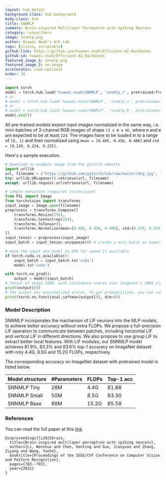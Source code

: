 ```yaml
---
layout: hub_detail
background-class: hub-background
body-class: hub
title: SNNMLP
summary: Brain-inspired Multilayer Perceptron with Spiking Neurons
category: researchers
image: snnmlp.png
author: Huawei Noah's Ark Lab
tags: [vision, scriptable]
github-link: https://github.com/huawei-noah/Efficient-AI-Backbones
github-id: huawei-noah/Efficient-AI-Backbones
featured_image_1: snnmlp.png
featured_image_2: no-image
accelerator: cuda-optional
order: 10
---
```


```python
import torch
model = torch.hub.load('huawei-noah/SNNMLP', 'snnmlp_t', pretrained=True)
# or
# model = torch.hub.load('huawei-noah/SNNMLP', 'snnmlp_s', pretrained=True)
# or
# model = torch.hub.load('huawei-noah/SNNMLP', 'snnmlp_b', pretrained=True)
model.eval()
```

All pre-trained models expect input images normalized in the same way,
i.e. mini-batches of 3-channel RGB images of shape `(3 x H x W)`, where `H` and `W` are expected to be at least `224`.
The images have to be loaded in to a range of `[0, 1]` and then normalized using `mean = [0.485, 0.456, 0.406]`
and `std = [0.229, 0.224, 0.225]`.

Here's a sample execution.

```python
# Download an example image from the pytorch website
import urllib
url, filename = ("https://github.com/pytorch/hub/raw/master/dog.jpg", "dog.jpg")
try: urllib.URLopener().retrieve(url, filename)
except: urllib.request.urlretrieve(url, filename)
```

```python
# sample execution (requires torchvision)
from PIL import Image
from torchvision import transforms
input_image = Image.open(filename)
preprocess = transforms.Compose([
    transforms.Resize(256),
    transforms.CenterCrop(224),
    transforms.ToTensor(),
    transforms.Normalize(mean=[0.485, 0.456, 0.406], std=[0.229, 0.224, 0.225]),
])
input_tensor = preprocess(input_image)
input_batch = input_tensor.unsqueeze(0) # create a mini-batch as expected by the model

# move the input and model to GPU for speed if available
if torch.cuda.is_available():
    input_batch = input_batch.to('cuda')
    model.to('cuda')

with torch.no_grad():
    output = model(input_batch)
# Tensor of shape 1000, with confidence scores over Imagenet's 1000 classes
print(output[0])
# The output has unnormalized scores. To get probabilities, you can run a softmax on it.
print(torch.nn.functional.softmax(output[0], dim=0))

```

### Model Description

SNNMLP incorporates the machanism of LIF neurons into the MLP models, to achieve better accuracy without extra FLOPs. We propose a full-precision LIF operation to communicate between patches, including horizontal LIF and vertical LIF in different directions. We also propose to use group LIF to extract better local features. With LIF modules, our SNNMLP model achieves 81.9%, 83.3% and 83.6% top-1 accuracy on ImageNet dataset with only 4.4G, 8.5G and 15.2G FLOPs, respectively.

The corresponding accuracy on ImageNet dataset with pretrained model is listed below.

| Model structure | #Parameters | FLOPs       | Top-1 acc   |
| --------------- | ----------- | ----------- | ----------- |
|  SNNMLP Tiny    | 28M         | 4.4G        | 81.88       |
|  SNNMLP Small   | 50M         | 8.5G        | 83.30       |
|  SNNMLP Base    | 88M         | 15.2G       | 85.59       |


### References

You can read the full paper at this [link](https://arxiv.org/abs/2203.14679).
```
@inproceedings{li2022brain,
  title={Brain-inspired multilayer perceptron with spiking neurons},
  author={Li, Wenshuo and Chen, Hanting and Guo, Jianyuan and Zhang, Ziyang and Wang, Yunhe},
  booktitle={Proceedings of the IEEE/CVF Conference on Computer Vision and Pattern Recognition},
  pages={783--793},
  year={2022}
}
```